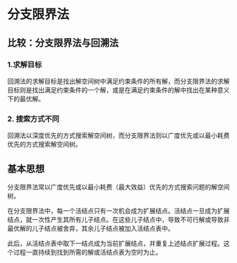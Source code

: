 # 分支限界法

## 比较：分支限界法与回溯法

### 1.求解目标

回溯法的求解目标是找出解空间树中满足约束条件的所有解，而分支限界法的求解目标则是找出满足约束条件的一个解，或是在满足约束条件的解中找出在某种意义下的最优解。 

### 2. 搜索方式不同

回溯法以深度优先的方式搜索解空间树，而分支限界法则以广度优先或以最小耗费优先的方式搜索解空间树。

## 基本思想

​	分支限界法常以广度优先或以最小耗费（最大效益）优先的方式搜索问题的解空间树。

​	在分支限界法中，每一个活结点只有一次机会成为扩展结点。活结点一旦成为扩展结点，就一次性产生其所有儿子结点。在这些儿子结点中，导致不可行解或导致非最优解的儿子结点被舍弃，其余儿子结点被加入活结点表中。

​	此后，从活结点表中取下一结点成为当前扩展结点，并重复上述结点扩展过程。这个过程一直持续到找到所需的解或活结点表为空时为止。 

